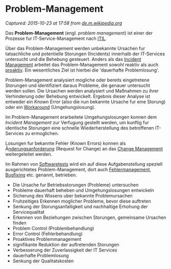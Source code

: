 # Problem-Management

_Captured: 2015-10-23 at 17:58 from [de.m.wikipedia.org](https://de.m.wikipedia.org/wiki/Problem_Management)_

Das **Problem-Management** (engl. _problem management_) ist einer der Prozesse fur IT-Service-Management nach [ITIL](https://de.m.wikipedia.org/wiki/IT_Infrastructure_Library).

Über das Problem-Management werden unbekannte Ursachen fur tatsachliche und potentielle Storungen (Incidents) innerhalb der IT-Services untersucht und die Behebung gesteuert. Anders als das [Incident Management](https://de.m.wikipedia.org/wiki/Incident_Management) arbeitet das Problem-Management sowohl reaktiv als auch [proaktiv](https://de.m.wikipedia.org/wiki/Proaktivit%C3%A4t). Ein wesentliches Ziel ist hierbei die 'dauerhafte Problemlosung'.

Problem-Management analysiert mogliche oder bereits eingetretene Storungen und identifiziert daraus Probleme, die genauer untersucht werden sollen. Die Ursachen werden analysiert und Maßnahmen zu ihrer Verhinderung oder Behebung entwickelt. Ergebnis dieser Analyse ist entweder ein _Known Error_ (also die nun bekannte Ursache fur eine Storung) oder ein [Workaround](https://de.m.wikipedia.org/wiki/Workaround) (Umgehungslosung).

Im Problem-Management erarbeitete Umgehungslosungen konnen dem _Incident Management_ zur Verfugung gestellt werden, um kunftig fur identische Storungen eine schnelle Wiederherstellung des betroffenen IT-Services zu ermoglichen.

Losungen fur bekannte Fehler (Known Errors) konnen als Ä[nderungsanforderung](https://de.m.wikipedia.org/wiki/%C3%84nderungsanforderung) (Request for Change) an das [Change Management](https://de.m.wikipedia.org/wiki/Change_Management_\(ITIL\)) weitergeleitet werden.

Im Rahmen von [Softwaretests](https://de.m.wikipedia.org/wiki/Softwaretest) wird ein auf diese Aufgabenstellung speziell ausgerichtetes Problem-Management, dort auch [Fehlermanagement](https://de.m.wikipedia.org/wiki/Fehlermanagement), [Bugfixing](https://de.m.wikipedia.org/wiki/Programmfehler) etc. genannt, betrieben.

  * Die Ursache fur Betriebsstorungen (Probleme) untersuchen
  * Probleme dauerhaft beheben und Umgehungslosungen entwickeln
  * Sicherung des Wissens uber bekannte Problemursachen
  * Fruhzeitiges Erkennen moglicher Probleme, bevor diese auftreten
  * Senkung der Storungsanfalligkeit und nachhaltige Erhohung der Servicequalitat
  * Erkennen von Beziehungen zwischen Storungen, gemeinsame Ursachen finden
  * Problem Control (Problembehandlung)
  * Error Control (Fehlerbehandlung)
  * Proaktives Problemmanagement
  * signifikante Reduktion der auftretenden Storungen
  * Verbesserung der Zuverlassigkeit der IT Services
  * dauerhafte Problemlosung
  * Senkung der Qualitatskosten
